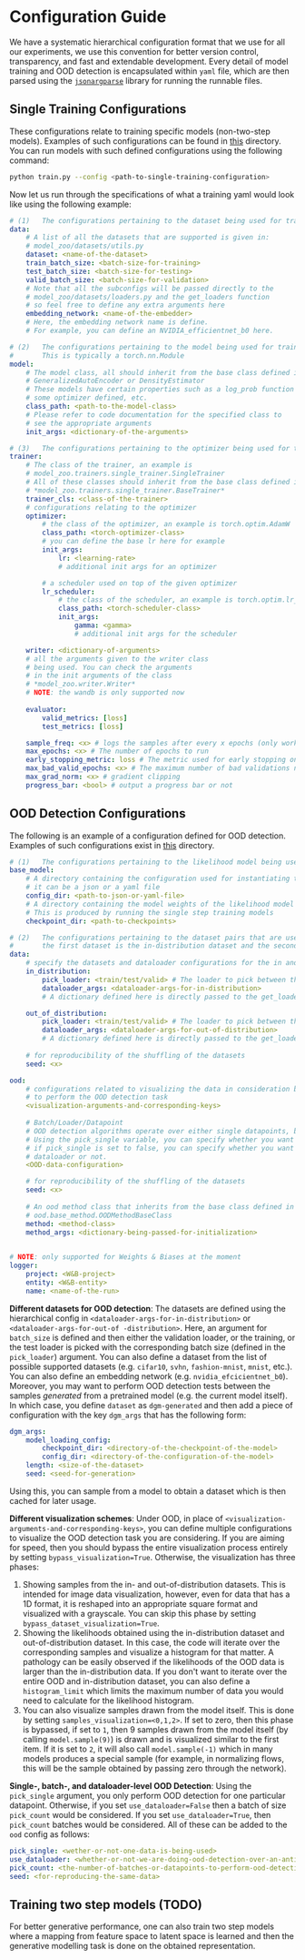 
# Configuration Guide

We have a systematic hierarchical configuration format that we use for all our experiments, we use this convention for better version control, transparency, and fast and extendable development. Every detail of model training and OOD detection is encapsulated within `yaml` file, which are then parsed using the [`jsonargparse`]() library for running the runnable files.

## Single Training Configurations

These configurations relate to training specific models (non-two-step models). Examples of such configurations can be found in [this](configuration/training) directory. You can run models with such defined configurations using the following command:

```bash
python train.py --config <path-to-single-training-configuration>
```

Now let us run through the specifications of what a training yaml would look like using the following example:

```yaml
# (1)   The configurations pertaining to the dataset being used for training
data:
    # A list of all the datasets that are supported is given in:
    # model_zoo/datasets/utils.py
    dataset: <name-of-the-dataset>
    train_batch_size: <batch-size-for-training>
    test_batch_size: <batch-size-for-testing>
    valid_batch_size: <batch-size-for-validation>
    # Note that all the subconfigs will be passed directly to the
    # model_zoo/datasets/loaders.py and the get_loaders function
    # so feel free to define any extra arguments here
    embedding_network: <name-of-the-embedder>
    # Here, the embedding network name is define.
    # For example, you can define an NVIDIA_efficientnet_b0 here.

# (2)   The configurations pertaining to the model being used for training
#       This is typically a torch.nn.Module
model:
    # The model class, all should inherit from the base class defined in
    # GeneralizedAutoEncoder or DensityEstimator
    # These models have certain properties such as a log_prob function
    # some optimizer defined, etc.
    class_path: <path-to-the-model-class>
    # Please refer to code documentation for the specified class to 
    # see the appropriate arguments
    init_args: <dictionary-of-the-arguments>

# (3)   The configurations pertaining to the optimizer being used for training
trainer:
    # The class of the trainer, an example is 
    # model_zoo.trainers.single_trainer.SingleTrainer
    # All of these classes should inherit from the base class defined in
    # *model_zoo.trainers.single_trainer.BaseTrainer*
    trainer_cls: <class-of-the-trainer>
    # configurations relating to the optimizer
    optimizer:
        # the class of the optimizer, an example is torch.optim.AdamW
        class_path: <torch-optimizer-class>
        # you can define the base lr here for example
        init_args:
            lr: <learning-rate>
            # additional init args for an optimizer

        # a scheduler used on top of the given optimizer
        lr_scheduler:
            # the class of the scheduler, an example is torch.optim.lr_scheduler.ExponentialLR
            class_path: <torch-scheduler-class>
            init_args: 
                gamma: <gamma>
                # additional init args for the scheduler

    writer: <dictionary-of-arguments>
    # all the arguments given to the writer class
    # being used. You can check the arguments
    # in the init arguments of the class
    # *model_zoo.writer.Writer*
    # NOTE: the wandb is only supported now
        
    evaluator:
        valid_metrics: [loss]
        test_metrics: [loss]

    sample_freq: <x> # logs the samples after every x epochs (only works for images, set null otherwise)
    max_epochs: <x> # The number of epochs to run
    early_stopping_metric: loss # The metric used for early stopping on the validation
    max_bad_valid_epochs: <x> # The maximum number of bad validations needed for early stopping
    max_grad_norm: <x> # gradient clipping
    progress_bar: <bool> # output a progress bar or not
```

## OOD Detection Configurations

The following is an example of a configuration defined for OOD detection. Examples of such configurations exist in [this]() directory.

```yaml
# (1)   The configurations pertaining to the likelihood model being used for OOD detection
base_model:
    # A directory containing the configuration used for instantiating the likelihood model itself
    # it can be a json or a yaml file
    config_dir: <path-to-json-or-yaml-file>
    # A directory containing the model weights of the likelihood model to work with a good fit one
    # This is produced by running the single step training models
    checkpoint_dir: <path-to-checkpoints>

# (2)   The configurations pertaining to the dataset pairs that are used for OOD detection
#       the first dataset is the in-distribution dataset and the second one is the out-of-distribution
data:
    # specify the datasets and dataloader configurations for the in and out of distribution data.
    in_distribution:
        pick_loader: <train/test/valid> # The loader to pick between the created loaders for OOD detection
        dataloader_args: <dataloader-args-for-in-distribution>
        # A dictionary defined here is directly passed to the get_loaders function in model_zoo/datasets/loaders.py

    out_of_distribution:
        pick_loader: <train/test/valid> # The loader to pick between the created loaders for in-distribution
        dataloader_args: <dataloader-args-for-out-of-distribution>
        # A dictionary defined here is directly passed to the get_loaders function in model_zoo/datasets/loaders.py
    
    # for reproducibility of the shuffling of the datasets
    seed: <x>

ood:
    # configurations related to visualizing the data in consideration before even starting
    # to perform the OOD detection task
    <visualization-arguments-and-corresponding-keys>
    
    # Batch/Loader/Datapoint
    # OOD detection algorithms operate over either single datapoints, batches, or on entire loaders
    # Using the pick_single variable, you can specify whether you want to pick a single datapoint or not
    # if pick_single is set to false, you can specify whether you want to perform OOD detection on the entire
    # dataloader or not.
    <OOD-data-configuration>

    # for reproducibility of the shuffling of the datasets
    seed: <x>
    
    # An ood method class that inherits from the base class defined in
    # ood.base_method.OODMethodBaseClass
    method: <method-class>
    method_args: <dictionary-being-passed-for-initialization>
        

# NOTE: only supported for Weights & Biases at the moment
logger:
    project: <W&B-project>
    entity: <W&B-entity>
    name: <name-of-the-run>
```

**Different datasets for OOD detection**: The datasets are defined using the hierarchical config in `<dataloader-args-for-in-distribution>` or `<dataloader-args-for-out-of -distribution>`. Here, an argument for `batch_size` is defined and then either the validation loader, or the training, or the test loader is picked with the corresponding batch size (defined in the `pick_loader`) argument. You can also define a dataset from the list of possible supported datasets (e.g. `cifar10`, `svhn`, `fashion-mnist`, `mnist`, etc.). You can also define an embedding network (e.g. `nvidia_efcicientnet_b0`). Moreover, you may want to perform OOD detection tests between the samples *generated* from a pretrained model (e.g. the current model itself). In which case, you define `dataset` as `dgm-generated` and then add a piece of configuration with the key `dgm_args` that has the following form:

```yaml
dgm_args:
    model_loading_config:
        checkpoint_dir: <directory-of-the-checkpoint-of-the-model>
        config_dir: <directory-of-the-configuration-of-the-model>
    length: <size-of-the-dataset>
    seed: <seed-for-generation>
``` 
Using this, you can sample from a model to obtain a dataset which is then cached for later usage.

**Different visualization schemes**: Under OOD, in place of `<visualization-arguments-and-corresponding-keys>`, you can define multiple configurations to visualize the OOD detection task you are considering.
If you are aiming for speed, then you should bypass the entire visualization process entirely by setting `bypass_visualization=True`. Otherwise, the visualization has three phases:
1. Showing samples from the in- and out-of-distribution datasets. This is intended for image data visualization, however, even for data that has a 1D format, it is reshaped into an appropriate square format and visualized with a grayscale. You can skip this phase by setting `bypass_dataset_visualization=True`.
2. Showing the likelihoods obtained using the in-distribution dataset and out-of-distribution dataset. In this case, the code will iterate over the corresponding samples and visualize a histogram for that matter. A pathology can be easily observed if the likelihoods of the OOD data is larger than the in-distribution data. 
If you don't want to iterate over the entire OOD and in-distribution dataset, you can also define a `histogram_limit` which limits the maximum number of data you would need to calculate for the likelihood histogram.
3. You can also visualize samples drawn from the model itself. This is done by setting `samples_visualization=<0,1,2>`. If set to zero, then this phase is bypassed, if set to `1`, then 9 samples drawn from the model itself (by calling `model.sample(9)`) is drawn and is visualized similar to the first item. If it is set to `2`, it will also call `model.sample(-1)` which in many models produces a special sample (for example, in normalizing flows, this will be the sample obtained by passing zero through the network).

**Single-, batch-, and dataloader-level OOD Detection**: Using the `pick_single` argument, you only perform OOD detection for one particular datapoint. Otherwise, if you set `use_dataloader=False` then a batch of size `pick_count` would be considered. If you set `use_dataloader=True`, then `pick_count` batches would be considered. All of these can be added to the `ood` config as follows:

```yaml
pick_single: <wether-or-not-one-data-is-being-used>
use_dataloader: <whether-or-not-we-are-doing-ood-detection-over-an-antire-dataloader-or-one-batch>
pick_count: <the-number-of-batches-or-datapoints-to-perform-ood-detection>
seed: <for-reproducing-the-same-data>
```

## Training two step models (TODO)

For better generative performance, one can also train two step models where a mapping from feature space to latent space is learned and then the generative modelling task is done on the obtained representation.